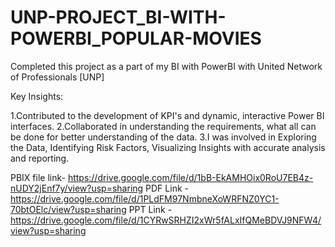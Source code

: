 # UNP-PROJECT_BI-WITH-POWERBI_POPULAR-MOVIES
Completed this project as a part of my BI with PowerBI with United Network of Professionals [UNP]

Key Insights:

1.Contributed to the development of KPI's and dynamic, interactive Power BI interfaces.
2.Collaborated in understanding the requirements, what all can be done for better understanding of the data.
3.I was involved in Exploring the Data, Identifying Risk Factors, Visualizing Insights with accurate analysis and reporting.

PBIX file link- https://drive.google.com/file/d/1bB-EkAMHOix0RoU7EB4z-nUDY2jEnf7y/view?usp=sharing
PDF Link - https://drive.google.com/file/d/1PLdFM97NmbneXoWRFNZ0YC1-70btOElc/view?usp=sharing
PPT Link - https://drive.google.com/file/d/1CYRwSRHZI2xWr5fALxIfQMeBDVJ9NFW4/view?usp=sharing
